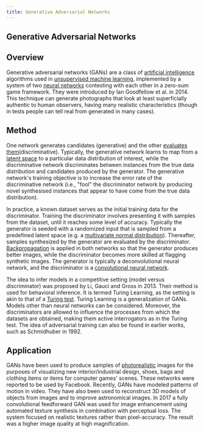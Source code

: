 ```yaml
---
title: Generative Adversarial Networks
---
```

## Generative Adversarial Networks  

## Overview
Generative adversarial networks (GANs) are a class of [artificial intelligence](https://en.wikipedia.org/wiki/Artificial_intelligence) algorithms used in [unsupervised machine learning](https://en.wikipedia.org/wiki/Unsupervised_machine_learning), implemented by a system of two [neural networks](https://en.wikipedia.org/wiki/Neural_network) contesting with each other in a zero-sum game framework. They were introduced by Ian Goodfellow et al. in 2014. This technique can generate photographs that look at least superficially authentic to human observers, having many realistic characteristics (though in tests people can tell real from generated in many cases).

## Method
One network generates candidates (generative) and the other [evaluates them](https://en.wikipedia.org/wiki/Turing_test)(discriminative). Typically, the generative network learns to map from a [latent space](https://en.wikipedia.org/wiki/Latent_variable) to a particular data distribution of interest, while the discriminative network discriminates between instances from the true data distribution and candidates produced by the generator. The generative network's training objective is to increase the error rate of the discriminative network (i.e., "fool" the discriminator network by producing novel synthesised instances that appear to have come from the true data distribution).

In practice, a known dataset serves as the initial training data for the discriminator. Training the discriminator involves presenting it with samples from the dataset, until it reaches some level of accuracy. Typically the generator is seeded with a randomized input that is sampled from a predefined latent space (e.g. a [multivariate normal distribution](https://en.wikipedia.org/wiki/Multivariate_normal_distribution)). Thereafter, samples synthesized by the generator are evaluated by the discriminator. [Backpropagation](https://en.wikipedia.org/wiki/Backpropagation) is applied in both networks so that the generator produces better images, while the discriminator becomes more skilled at flagging synthetic images. The generator is typically a deconvolutional neural network, and the discriminator is a [convolutional neural network](https://en.wikipedia.org/wiki/Convolutional_neural_network). 

The idea to infer models in a competitive setting (model versus discriminator) was proposed by Li, Gauci and Gross in 2013. Their method is used for behavioral inference. It is termed Turing Learning, as the setting is akin to that of a [Turing test](https://en.wikipedia.org/wiki/Turing_test). Turing Learning is a generalization of GANs. Models other than neural networks can be considered. Moreover, the discriminators are allowed to influence the processes from which the datasets are obtained, making them active interrogators as in the Turing test. The idea of adversarial training can also be found in earlier works, such as Schmidhuber in 1992.

## Application
GANs have been used to produce samples of [photorealistic](https://en.wikipedia.org/wiki/Photorealistic) images for the purposes of visualizing new interior/industrial design, shoes, bags and clothing items or items for computer games' scenes. These networks were reported to be used by Facebook. Recently, GANs have modeled patterns of motion in video. They have also been used to reconstruct 3D models of objects from images and to improve astronomical images. In 2017 a fully convolutional feedforward GAN was used for image enhancement using automated texture synthesis in combination with perceptual loss. The system focused on realistic textures rather than pixel-accuracy. The result was a higher image quality at high magnification.


